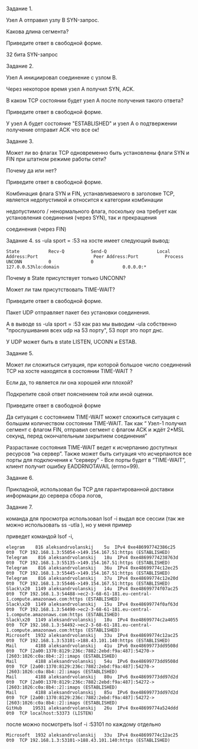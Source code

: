 
Задание 1.

Узел А отправил узлу В SYN-запрос.

Какова длина сегмента?

Приведите ответ в свободной форме.

32 бита SYN-запрос

Задание 2.

Узел А инициировал соединение с узлом В.

Через некоторое время узел А получил SYN, ACK.

В каком TCP состоянии будет узел А после получения такого ответа?

Приведите ответ в свободной форме.

У узел А будет состояние "ESTABLISHED" и узел А о подтвержении получение отправит ACK что все ок!

Задание 3.

Может ли во флагах TCP одновременно быть установлены флаги SYN и FIN при штатном режиме работы сети?

Почему да или нет?

Приведите ответ в свободной форме.

Комбинация флага SYN и FIN, устанавливаемого в заголовке TCP, является недопустимой и относится к категории комбинации 

недопустимого / ненормального флага, поскольку она требует как установления соединения (через SYN), так и прекращения 

соединения (через FIN)


Задание 4.
ss -ula sport = :53 на хосте имеет следующий вывод:

```
State           Recv-Q          Send-Q                   Local Address:Port                     Peer Address:Port          Process
UNCONN          0               0                        127.0.0.53%lo:domain                        0.0.0.0:*
```
Почему в State присутствует только UNCONN?

Может ли там присутствовать TIME-WAIT?

Приведите ответ в свободной форме.

Пакет UDP отправляет пакет без установки соединения.

А в выводе ss -ula sport = :53 как раз мы выводим -ula собственно "прослушивания всех udp на 53 порту", 53 порт это порт днс.

У UDP может быть в state LISTEN, UCONN и ESTAB.

Задание 5.

Может ли сложиться ситуация, при которой большое число соединений TCP на хосте находятся в состоянии TIME-WAIT ?

Если да, то является ли она хорошей или плохой?

Подкрепите свой ответ пояснением той или иной оценки.

Приведите ответ в свободной форме

Да ситуация с состоянием TIME-WAIT может сложиться ситуация с большим количеством состоянии TIME-WAIT. Так как “ Узел-1 получил сегмент с флагом FIN, отправил сегмент с флагом ACK и ждёт 2*MSL секунд, перед окончательным закрытием соединения”

Разрастание  состояния TIME-WAIT ведет к исчерпанию доступных ресурсов “на сервер”. Также может быть ситуация что исчерпаются все порты для подключения к “серверу” - Все порты будет в “TIME-WAIT”, клиент получит ошибку EADDRNOTAVAIL (errno=99). 




Задание 6.

Прикладной, использовал бы TCP  для гарантированной доставки информации до сервера сбора логов,

Задание 7.

команда для просмотра использовал lsof -i  выдал все сессии (так же можно использовать ss -utla ), но у меня пример 

приведет командой lsof -i,

```
elegram    816 aleksandrvolanskij    5u  IPv4 0xe486997742386c25      0t0  TCP 192.168.1.3:55054->149.154.167.51:https (ESTABLISHED)
Telegram    816 aleksandrvolanskij   18u  IPv4 0xe48699774238763d      0t0  TCP 192.168.1.3:55135->149.154.167.51:https (ESTABLISHED)
Telegram    816 aleksandrvolanskij   36u  IPv4 0xe48699774c12ec25      0t0  TCP 192.168.1.3:55445->149.154.167.51:https (ESTABLISHED)
Telegram    816 aleksandrvolanskij   37u  IPv4 0xe48699774c12e20d      0t0  TCP 192.168.1.3:55446->149.154.167.51:https (ESTABLISHED)
Slack\x20  1149 aleksandrvolanskij   14u  IPv4 0xe48699774f07ac25      0t0  TCP 192.168.1.3:54488->ec2-3-68-61-181.eu-central-1.compute.amazonaws.com:https (ESTABLISHED)
Slack\x20  1149 aleksandrvolanskij   15u  IPv4 0xe48699774f0af63d      0t0  TCP 192.168.1.3:54490->ec2-3-68-61-181.eu-central-1.compute.amazonaws.com:https (ESTABLISHED)
Slack\x20  1149 aleksandrvolanskij   18u  IPv4 0xe48699774c2a4055      0t0  TCP 192.168.1.3:54492->ec2-3-68-61-181.eu-central-1.compute.amazonaws.com:https (ESTABLISHED)
Microsoft  1932 aleksandrvolanskij   33u  IPv4 0xe48699774c12ac25      0t0  TCP 192.168.1.3:53101->188.43.101.140:https (ESTABLISHED)
Mail       4188 aleksandrvolanskij   41u  IPv6 0xe48699773dd9508d      0t0  TCP [2a00:1370:8129:236c:7882:2ebd:f9a:487]:54270->[2603:1026:c0a:8b4::2]:imaps (ESTABLISHED)
Mail       4188 aleksandrvolanskij   54u  IPv6 0xe48699773dd9508d      0t0  TCP [2a00:1370:8129:236c:7882:2ebd:f9a:487]:54270->[2603:1026:c0a:8b4::2]:imaps (ESTABLISHED)
Mail       4188 aleksandrvolanskij   80u  IPv6 0xe48699773dd97d2d      0t0  TCP [2a00:1370:8129:236c:7882:2ebd:f9a:487]:54272->[2603:1026:c0a:8b4::2]:imaps (ESTABLISHED)
Mail       4188 aleksandrvolanskij   85u  IPv6 0xe48699773dd97d2d      0t0  TCP [2a00:1370:8129:236c:7882:2ebd:f9a:487]:54272->[2603:1026:c0a:8b4::2]:imaps (ESTABLISHED)
GitHub    19531 aleksandrvolanskij   26u  IPv4 0xe48699774a524ddd      0t0  TCP localhost:53373 (LISTEN)
```

после можно посмотреть lsof -i :53101 по каждому отдельно

```
Microsoft  1932 aleksandrvolanskij   33u  IPv4 0xe48699774c12ac25      0t0  TCP 192.168.1.3:53101->188.43.101.140:https (ESTABLISHED)
```